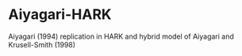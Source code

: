 # Aiyagari-HARK
Aiyagari (1994) replication in HARK and hybrid model of Aiyagari and Krusell-Smith (1998)
